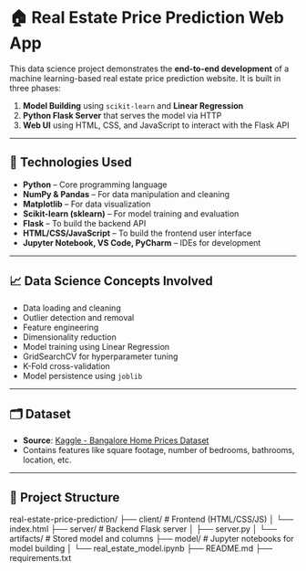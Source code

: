 # 🏠 Real Estate Price Prediction Web App

This data science project demonstrates the **end-to-end development** of a machine learning-based real estate price prediction website. It is built in three phases:

1. **Model Building** using `scikit-learn` and **Linear Regression**  
2. **Python Flask Server** that serves the model via HTTP  
3. **Web UI** using HTML, CSS, and JavaScript to interact with the Flask API

---

## 🔧 Technologies Used

- **Python** – Core programming language  
- **NumPy & Pandas** – For data manipulation and cleaning  
- **Matplotlib** – For data visualization  
- **Scikit-learn (sklearn)** – For model training and evaluation  
- **Flask** – To build the backend API  
- **HTML/CSS/JavaScript** – To build the frontend user interface  
- **Jupyter Notebook, VS Code, PyCharm** – IDEs for development  

---

## 📈 Data Science Concepts Involved

- Data loading and cleaning  
- Outlier detection and removal  
- Feature engineering  
- Dimensionality reduction  
- Model training using Linear Regression  
- GridSearchCV for hyperparameter tuning  
- K-Fold cross-validation  
- Model persistence using `joblib`

---

## 🗂️ Dataset

- **Source**: [Kaggle - Bangalore Home Prices Dataset](https://www.kaggle.com/datasets)  
- Contains features like square footage, number of bedrooms, bathrooms, location, etc.

---

## 🚀 Project Structure

real-estate-price-prediction/
├── client/ # Frontend (HTML/CSS/JS)
│ └── index.html
├── server/ # Backend Flask server
│ ├── server.py
│ └── artifacts/ # Stored model and columns
├── model/ # Jupyter notebooks for model building
│ └── real_estate_model.ipynb
├── README.md
├── requirements.txt
